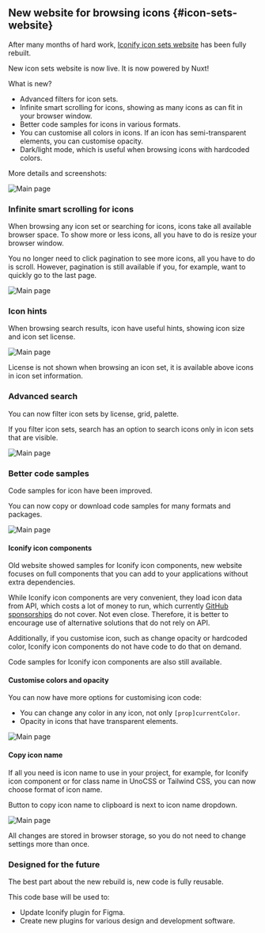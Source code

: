 ## New website for browsing icons {#icon-sets-website}

After many months of hard work, [Iconify icon sets website](https://icon-sets.iconify.design/) has been fully rebuilt.

New icon sets website is now live. It is now powered by Nuxt!

What is new?
- Advanced filters for icon sets.
- Infinite smart scrolling for icons, showing as many icons as can fit in your browser window.
- Better code samples for icons in various formats.
- You can customise all colors in icons. If an icon has semi-transparent elements, you can customise opacity.
- Dark/light mode, which is useful when browsing icons with hardcoded colors.

More details and screenshots:

![Main page](/assets/images/icon-sets/index.png)

### Infinite smart scrolling for icons

When browsing any icon set or searching for icons, icons take all available browser space. To show more or less
icons, all you have to do is resize your browser window.

You no longer need to click pagination to see more icons, all you have to do is scroll. However, pagination
is still available if you, for example, want to quickly go to the last page.

![Main page](/assets/images/icon-sets/icon-set3.png)

### Icon hints

When browsing search results, icon have useful hints, showing icon size and icon set license.

![Main page](/assets/images/icon-sets/hint.png)

License is not shown when browsing an icon set, it is available above icons in icon set information.

### Advanced search

You can now filter icon sets by license, grid, palette.

If you filter icon sets, search has an option to search icons only in icon sets that are visible.

![Main page](/assets/images/icon-sets/filters.png)

### Better code samples

Code samples for icon have been improved.

You can now copy or download code samples for many formats and packages.

![Main page](/assets/images/icon-sets/icon.png)

#### Iconify icon components

Old website showed samples for Iconify icon components, new website focuses on full components that you can add
to your applications without extra dependencies.

While Iconify icon components are very convenient, they load icon data from API, which costs a lot of money to run,
which currently [GitHub sponsorships](/sponsors/index.md) do not cover. Not even close.
Therefore, it is better to encourage use of alternative solutions that do not rely on API.

Additionally, if you customise icon, such as change opacity or hardcoded color, Iconify icon components do not
have code to do that on demand.

Code samples for Iconify icon components are also still available.

#### Customise colors and opacity

You can now have more options for customising icon code:
- You can change any color in any icon, not only `[prop]currentColor`.
- Opacity in icons that have transparent elements.

![Main page](/assets/images/icon-sets/icon-colors.png)

#### Copy icon name

If all you need is icon name to use in your project, for example, for Iconify icon component or for class name in 
UnoCSS or Tailwind CSS, you can now choose format of icon name.

Button to copy icon name to clipboard is next to icon name dropdown.

![Main page](/assets/images/icon-sets/icon-name.png)

All changes are stored in browser storage, so you do not need to change settings more than once.

### Designed for the future

The best part about the new rebuild is, new code is fully reusable.

This code base will be used to:
- Update Iconify plugin for Figma.
- Create new plugins for various design and development software.

